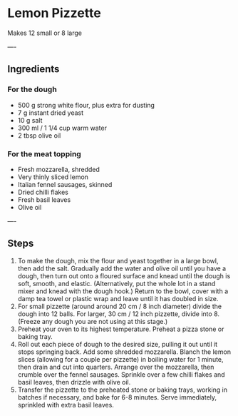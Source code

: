 # Lemon Pizzette

Makes 12 small or 8 large

—-

## Ingredients

### For the dough
* 500 g strong white flour, plus extra for dusting
* 7 g instant dried yeast
* 10 g salt
* 300 ml / 1 1/4 cup warm water
* 2 tbsp olive oil

### For the meat topping
* Fresh mozzarella, shredded
* Very thinly sliced lemon
* Italian fennel sausages, skinned
* Dried chilli flakes
* Fresh basil leaves
* Olive oil

—-

## Steps

1.  To make the dough, mix the flour and yeast together in a large bowl, then add the salt. Gradually add the water and olive oil until you have a dough, then turn out onto a floured surface and knead until the dough is soft, smooth, and elastic. (Alternatively, put the whole lot in a stand mixer and knead with the dough hook.) Return to the bowl, cover with a damp tea towel or plastic wrap and leave until it has doubled in size.
2.  For small pizzette (around around 20 cm / 8 inch diameter) divide the dough into 12 balls. For larger, 30 cm / 12 inch pizzette, divide into 8. (Freeze any dough you are not using at this stage.)
3.  Preheat your oven to its highest temperature. Preheat a pizza stone or baking tray.
4.  Roll out each piece of dough to the desired size, pulling it out until it stops springing back. Add some shredded mozzarella. Blanch the lemon slices (allowing for a couple per pizzette) in boiling water for 1 minute, then drain and cut into quarters. Arrange over the mozzarella, then crumble over the fennel sausages. Sprinkle over a few chilli flakes and basil leaves, then drizzle with olive oil.
5.  Transfer the pizzette to the preheated stone or baking trays, working in batches if necessary, and bake for 6-8 minutes. Serve immediately, sprinkled with extra basil leaves.